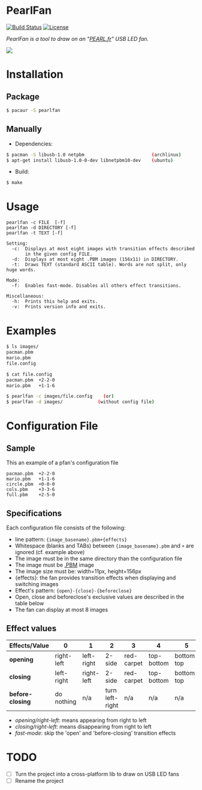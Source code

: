 
PearlFan
=========

[![Build Status](https://travis-ci.org/Ventto/pearlfan.svg?branch=master)](https://travis-ci.org/Ventto/pearlfan)
[![License](https://img.shields.io/badge/license-GPLv3-blue.svg?style=flat)](https://github.com/Ventto/pearlfan/blob/master/LICENSE)

*PearlFan is a tool to draw on an "[PEARL.fr](https://www.pearl.fr/article/PX5939/ventilateur-usb-programmable-avec-message-defilant
)" USB LED fan.*

[![](doc/pearlfan.gif)](https://www.pearl.fr/article/PX5939/ventilateur-usb-programmable-avec-message-defilant)

# Installation

## Package

```bash
$ pacaur -S pearlfan
```

## Manually

* Dependencies:

```bash
$ pacman -S libusb-1.0 netpbm                         (archlinux)
$ apt-get install libusb-1.0-0-dev libnetpbm10-dev    (ubuntu)
```

* Build:

```
$ make
```

# Usage

```
pearlfan -c FILE  [-f]
pearlfan -d DIRECTORY [-f]
pearlfan -t TEXT [-f]

Setting:
  -c:  Displays at most eight images with transition effects described
       in the given config FILE.
  -d:  Displays at most eight .PBM images (156x11) in DIRECTORY.
  -t:  Draws TEXT (standard ASCII table). Words are not split, only huge words.

Mode:
  -f:  Enables fast-mode. Disables all others effect transitions.

Miscellaneous:
  -h:  Prints this help and exits.
  -v:  Prints version info and exits.
```

# Examples

```bash
$ ls images/
pacman.pbm
mario.pbm
file.config

$ cat file.config
pacman.pbm  +2-2-0
mario.pbm   +1-1-6

$ pearlfan -c images/file.config    (or)
$ pearlfan -d images/             (without config file)
```

# Configuration File

## Sample

This an example of a pfan's configuration file

```
pacman.pbm  +2-2-0
mario.pbm   +1-1-6
circle.pbm  +0-0-0
cols.pbm    +3-3-6
full.pbm    +2-5-0
```

## Specifications

Each configuration file consists of the following:

* line pattern: `{image_basename}.pbm+{effects}`
* Whitespace (blanks and TABs) between `{image_basename}.pbm` and `+` are ignored (cf. example above)
* The image must be in the same directory than the configuration file
* The image must be [.PBM](http://netpbm.sourceforge.net/doc/pbm.html) image
* The image size must be: width=11px, height=156px
* {effects}: the fan provides transition effects when displaying and switching images
* Effect's pattern: `{open}-{close}-{beforeclose}`
* Open, close and beforeclose's exclusive values are described in the table below
* The fan can display at most 8 images

## Effect values

| Effects/Value | 0 | 1 | 2 | 3 | 4 | 5 | 6 |
|---|---|---|---|---|---|---|---|
| **opening** | right-left | left-right | 2-side | red-carpet | top-bottom | bottom-top | fast-mode |
| **closing** | left-right | right-left | 2-side | red-carpet | top-bottom | bottom-top | n/a |
| **before-closing** | do nothing | n/a | turn left-right | n/a | n/a | n/a | turn right-left |

* *opening/right-left*: means appearing from right to left
* *closing/right-left*: means disappearing from right to left
* *fast-mode*: skip the 'open' and 'before-closing' transition effects

# TODO

- [ ] Turn the project into a cross-platform lib to draw on USB LED fans
- [ ] Rename the project
